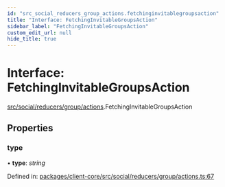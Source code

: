 ```yaml
---
id: "src_social_reducers_group_actions.fetchinginvitablegroupsaction"
title: "Interface: FetchingInvitableGroupsAction"
sidebar_label: "FetchingInvitableGroupsAction"
custom_edit_url: null
hide_title: true
---
```


# Interface: FetchingInvitableGroupsAction

[src/social/reducers/group/actions](../modules/src_social_reducers_group_actions.md).FetchingInvitableGroupsAction

## Properties

### type

• **type**: *string*

Defined in: [packages/client-core/src/social/reducers/group/actions.ts:67](https://github.com/xr3ngine/xr3ngine/blob/77d12cea0/packages/client-core/src/social/reducers/group/actions.ts#L67)
